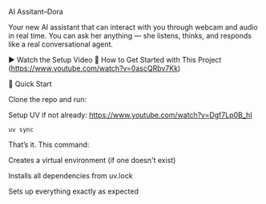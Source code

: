 AI Assitant–Dora

Your new AI assistant that can interact with you through webcam and audio in real time. You can ask her anything — she listens, thinks, and responds like a real conversational agent.

▶️ Watch the Setup Video
🎥 How to Get Started with This Project
(https://www.youtube.com/watch?v=0ascQRbv7Kk)

🚀 Quick Start

Clone the repo and run:

Setup UV if not already:  https://www.youtube.com/watch?v=Dgf7Lp0B_hI

```
uv sync
```

That’s it. This command:

Creates a virtual environment (if one doesn't exist)

Installs all dependencies from uv.lock

Sets up everything exactly as expected